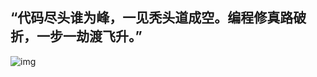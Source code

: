 ## “代码尽头谁为峰，一见秃头道成空。编程修真路破折，一步一劫渡飞升。”
![img](https://img-blog.csdnimg.cn/20210424084553968.png?x-oss-process=image/watermark,type_ZmFuZ3poZW5naGVpdGk,shadow_10,text_aHR0cHM6Ly9ibG9nLmNzZG4ubmV0L3FpbmdfZ2Vl,size_16,color_FFFFFF,t_70)

<CommentService />
